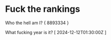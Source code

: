 # Fuck the rankings

Who the hell am I?
{ 8893334 }

What fucking year is it?
[ 2024-12-12T01:30:00Z ]
